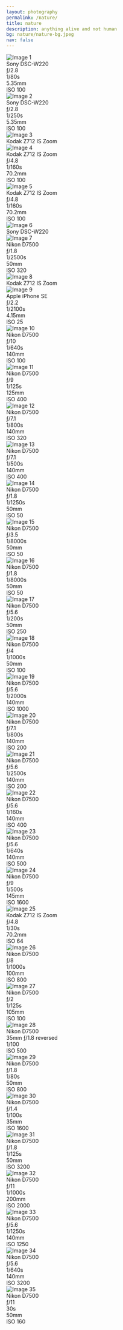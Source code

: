 ```yaml
---
layout: photography
permalink: /nature/
title: nature
description: anything alive and not human
bg: nature/nature-bg.jpeg
nav: false
---
```


<div class="grid-container">
    <div class="grid-item">
        <img src="../../assets/img/nature/nature-1.jpeg" alt="Image 1" class="image">
        <div class="middle">
            <div class="text">Sony DSC-W220<br>ƒ/2.8<br>1/80s<br>5.35mm<br>ISO 100</div>
        </div>
    </div>
    <div class="grid-item">
        <img src="../../assets/img/nature/nature-2.jpeg" alt="Image 2" class="image">
        <div class="middle">
            <div class="text">Sony DSC-W220<br>ƒ/2.8<br>1/250s<br>5.35mm<br>ISO 100</div>
        </div>
    </div>
    <div class="grid-item">
        <img src="../../assets/img/nature/nature-3.jpeg" alt="Image 3" class="image">
        <div class="middle">
            <div class="text">Kodak Z712 IS Zoom</div>
        </div>
    </div>
    <div class="grid-item">
        <img src="../../assets/img/nature/nature-4.jpeg" alt="Image 4" class="image">
        <div class="middle">
            <div class="text">Kodak Z712 IS Zoom<br>ƒ/4.8<br>1/160s<br>70.2mm<br>ISO 100</div>
        </div>
    </div>
    <div class="grid-item">
        <img src="../../assets/img/nature/nature-5.jpeg" alt="Image 5" class="image">
        <div class="middle">
            <div class="text">Kodak Z712 IS Zoom<br>ƒ/4.8<br>1/160s<br>70.2mm<br>ISO 100</div>
        </div>
    </div>
    <div class="grid-item">
        <img src="../../assets/img/nature/nature-6.jpeg" alt="Image 6" class="image">
        <div class="middle">
            <div class="text">Sony DSC-W220</div>
        </div>
    </div>
    <div class="grid-item span-2-columns">
        <img src="../../assets/img/nature/nature-7.jpeg" alt="Image 7" class="image">
        <div class="middle">
            <div class="text">Nikon D7500<br>ƒ/1.8<br>1/2500s<br>50mm<br>ISO 320</div>
        </div>
    </div>
    <div class="grid-item">
        <img src="../../assets/img/nature/nature-8.jpeg" alt="Image 8" class="image">
        <div class="middle">
            <div class="text">Kodak Z712 IS Zoom</div>
        </div>
    </div>
    <div class="grid-item">
        <img src="../../assets/img/nature/nature-9.jpeg" alt="Image 9" class="image">
        <div class="middle">
            <div class="text">Apple iPhone SE<br>ƒ/2.2<br>1/2100s<br>4.15mm<br>ISO 25</div>
        </div>
    </div>
    <div class="grid-item">
        <img src="../../assets/img/nature/nature-10.jpeg" alt="Image 10" class="image">
        <div class="middle">
            <div class="text">Nikon D7500<br>ƒ/10<br>1/640s<br>140mm<br>ISO 100</div>
        </div>
    </div>
    <div class="grid-item">
        <img src="../../assets/img/nature/nature-11.jpeg" alt="Image 11" class="image">
        <div class="middle">
            <div class="text">Nikon D7500<br>ƒ/9<br>1/125s<br>125mm<br>ISO 400</div>
        </div>
    </div>
    <div class="grid-item">
        <img src="../../assets/img/nature/nature-12.jpeg" alt="Image 12" class="image">
        <div class="middle">
            <div class="text">Nikon D7500<br>ƒ/7.1<br>1/800s<br>140mm<br>ISO 320</div>
        </div>
    </div>
    <div class="grid-item">
        <img src="../../assets/img/nature/nature-13.jpeg" alt="Image 13" class="image">
        <div class="middle">
            <div class="text">Nikon D7500<br>ƒ/7.1<br>1/500s<br>140mm<br>ISO 400</div>
        </div>
    </div>
    <div class="grid-item span-2-columns">
        <img src="../../assets/img/nature/nature-14.jpeg" alt="Image 14" class="image">
        <div class="middle">
            <div class="text">Nikon D7500<br>ƒ/1.8<br>1/1250s<br>50mm<br>ISO 50</div>
        </div>
    </div>
    <div class="grid-item">
        <img src="../../assets/img/nature/nature-15.jpeg" alt="Image 15" class="image">
        <div class="middle">
            <div class="text">Nikon D7500<br>ƒ/3.5<br>1/8000s<br>50mm<br>ISO 50</div>
        </div>
    </div>
    <div class="grid-item">
        <img src="../../assets/img/nature/nature-16.jpeg" alt="Image 16" class="image">
        <div class="middle">
            <div class="text">Nikon D7500<br>ƒ/1.8<br>1/8000s<br>50mm<br>ISO 50</div>
        </div>
    </div>
    <div class="grid-item">
        <img src="../../assets/img/nature/nature-17.jpeg" alt="Image 17" class="image">
        <div class="middle">
            <div class="text">Nikon D7500<br>ƒ/5.6<br>1/200s<br>50mm<br>ISO 250</div>
        </div>
    </div>
    <div class="grid-item">
        <img src="../../assets/img/nature/nature-18.jpeg" alt="Image 18" class="image">
        <div class="middle">
            <div class="text">Nikon D7500<br>ƒ/4<br>1/1000s<br>50mm<br>ISO 100</div>
        </div>
    </div>
    <div class="grid-item">
        <img src="../../assets/img/nature/nature-19.jpeg" alt="Image 19" class="image">
        <div class="middle">
            <div class="text">Nikon D7500<br>ƒ/5.6<br>1/2000s<br>140mm<br>ISO 1000</div>
        </div>
    </div>
    <div class="grid-item">
        <img src="../../assets/img/nature/nature-20.jpeg" alt="Image 20" class="image">
        <div class="middle">
            <div class="text">Nikon D7500<br>ƒ/7.1<br>1/800s<br>140mm<br>ISO 200</div>
        </div>
    </div>
    <div class="grid-item span-2-columns">
        <img src="../../assets/img/nature/nature-21.jpeg" alt="Image 21" class="image">
        <div class="middle">
            <div class="text">Nikon D7500<br>ƒ/5.6<br>1/2500s<br>140mm<br>ISO 200</div>
        </div>
    </div>
    <div class="grid-item">
        <img src="../../assets/img/nature/nature-22.jpeg" alt="Image 22" class="image">
        <div class="middle">
            <div class="text">Nikon D7500<br>ƒ/5.6<br>1/160s<br>140mm<br>ISO 400</div>
        </div>
    </div>
    <div class="grid-item">
        <img src="../../assets/img/nature/nature-23.jpeg" alt="Image 23" class="image">
        <div class="middle">
            <div class="text">Nikon D7500<br>ƒ/5.6<br>1/640s<br>140mm<br>ISO 500</div>
        </div>
    </div>
    <div class="grid-item">
        <img src="../../assets/img/nature/nature-24.jpeg" alt="Image 24" class="image">
        <div class="middle">
            <div class="text">Nikon D7500<br>ƒ/9<br>1/500s<br>145mm<br>ISO 1600</div>
        </div>
    </div>
    <div class="grid-item">
        <img src="../../assets/img/nature/nature-25.jpeg" alt="Image 25" class="image">
        <div class="middle">
            <div class="text">Kodak Z712 IS Zoom<br>ƒ/4.8<br>1/30s<br>70.2mm<br>ISO 64</div>
        </div>
    </div>
    <div class="grid-item">
        <img src="../../assets/img/nature/nature-26.jpeg" alt="Image 26" class="image">
        <div class="middle">
            <div class="text">Nikon D7500<br>ƒ/8<br>1/1000s<br>100mm<br>ISO 800</div>
        </div>
    </div>
    <div class="grid-item">
        <img src="../../assets/img/nature/nature-27.jpeg" alt="Image 27" class="image">
        <div class="middle">
            <div class="text">Nikon D7500<br>ƒ/2<br>1/125s<br>105mm<br>ISO 100</div>
        </div>
    </div>
    <div class="grid-item span-2-columns">
        <img src="../../assets/img/nature/nature-28.jpeg" alt="Image 28" class="image">
        <div class="middle">
            <div class="text">Nikon D7500<br>35mm ƒ/1.8 reversed<br>1/100<br>ISO 500</div>
        </div>
    </div>
    <div class="grid-item">
        <img src="../../assets/img/nature/nature-29.jpeg" alt="Image 29" class="image">
        <div class="middle">
            <div class="text">Nikon D7500<br>ƒ/1.8<br>1/80s<br>50mm<br>ISO 800</div>
        </div>
    </div>
    <div class="grid-item">
        <img src="../../assets/img/nature/nature-30.jpeg" alt="Image 30" class="image">
        <div class="middle">
            <div class="text">Nikon D7500<br>ƒ/1.4<br>1/100s<br>35mm<br>ISO 1600</div>
        </div>
    </div>
    <div class="grid-item">
        <img src="../../assets/img/nature/nature-31.jpeg" alt="Image 31" class="image">
        <div class="middle">
            <div class="text">Nikon D7500<br>ƒ/1.8<br>1/125s<br>50mm<br>ISO 3200</div>
        </div>
    </div>
    <div class="grid-item">
        <img src="../../assets/img/nature/nature-32.jpeg" alt="Image 32" class="image">
        <div class="middle">
            <div class="text">Nikon D7500<br>ƒ/11<br>1/1000s<br>200mm<br>ISO 2000</div>
        </div>
    </div>
    <div class="grid-item">
        <img src="../../assets/img/nature/nature-33.jpeg" alt="Image 33" class="image">
        <div class="middle">
            <div class="text">Nikon D7500<br>ƒ/5.6<br>1/1250s<br>140mm<br>ISO 1250</div>
        </div>
    </div>
    <div class="grid-item">
        <img src="../../assets/img/nature/nature-34.jpeg" alt="Image 34" class="image">
        <div class="middle">
            <div class="text">Nikon D7500<br>ƒ/5.6<br>1/640s<br>140mm<br>ISO 3200</div>
        </div>
    </div>
    <div class="grid-item span-2-columns">
        <img src="../../assets/img/nature/nature-35.jpeg" alt="Image 35" class="image">
        <div class="middle">
            <div class="text">Nikon D7500<br>ƒ/11<br>30s<br>50mm<br>ISO 160</div>
        </div>
    </div>
    <!-- <div class="grid-item">
        <img src="../../assets/img/nature/nature-36.jpeg" alt="Image 36" class="image">
        <div class="middle">
            <div class="text">Nikon D7500<br>ƒ/8<br>1/15s<br>62mm<br>ISO 3200</div>
        </div>
    </div> -->
</div>